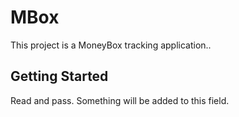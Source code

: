 # MBox

This project is a MoneyBox tracking application..

## Getting Started

Read and pass. Something will be added to this field.
